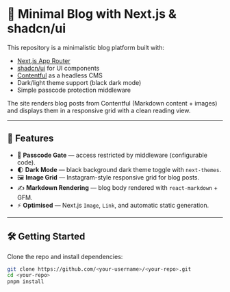 # 📖 Minimal Blog with Next.js & shadcn/ui

This repository is a minimalistic blog platform built with:

- [Next.js App Router](https://nextjs.org/docs/app)
- [shadcn/ui](https://ui.shadcn.com) for UI components
- [Contentful](https://www.contentful.com) as a headless CMS
- Dark/light theme support (black dark mode)
- Simple passcode protection middleware

The site renders blog posts from Contentful (Markdown content + images) and displays them in a responsive grid with a clean reading view.

---

## 🚀 Features

- 🔐 **Passcode Gate** — access restricted by middleware (configurable code).
- 🌓 **Dark Mode** — black background dark theme toggle with `next-themes`.
- 🖼 **Image Grid** — Instagram-style responsive grid for blog posts.
- ✍️ **Markdown Rendering** — blog body rendered with `react-markdown` + GFM.
- ⚡ **Optimised** — Next.js `Image`, `Link`, and automatic static generation.

---

## 🛠 Getting Started

Clone the repo and install dependencies:

```bash
git clone https://github.com/<your-username>/<your-repo>.git
cd <your-repo>
pnpm install
```

